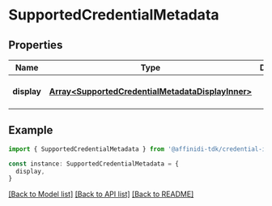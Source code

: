 # SupportedCredentialMetadata

## Properties

| Name        | Type                                                                                                   | Description | Notes                             |
| ----------- | ------------------------------------------------------------------------------------------------------ | ----------- | --------------------------------- |
| **display** | [**Array&lt;SupportedCredentialMetadataDisplayInner&gt;**](SupportedCredentialMetadataDisplayInner.md) |             | [optional] [default to undefined] |

## Example

```typescript
import { SupportedCredentialMetadata } from '@affinidi-tdk/credential-issuance-client'

const instance: SupportedCredentialMetadata = {
  display,
}
```

[[Back to Model list]](../README.md#documentation-for-models) [[Back to API list]](../README.md#documentation-for-api-endpoints) [[Back to README]](../README.md)
